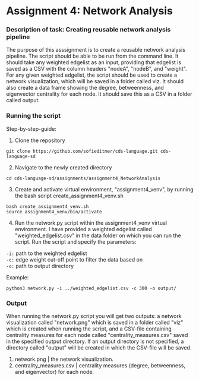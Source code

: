 # Assignment 4: Network Analysis 

### Description of task: Creating reusable network analysis pipeline

The purpose of this asssignment is to create a reusable network analysis pipeline. The script should be able to be run from the command line. It should take any weighted edgelist as an input, providing that edgelist is saved as a CSV with the column headers "nodeA", "nodeB", and "weight". For any given weighted edgelist, the script should be used to create a network visualization, which will be saved in a folder called viz. It should also create a data frame showing the degree, betweenness, and eigenvector centrality for each node. It should save this as a CSV in a folder called output. <br>

### Running the script <br>
Step-by-step-guide:

1. Clone the repository
```
git clone https://github.com/sofieditmer/cds-language.git cds-language-sd
```

2. Navigate to the newly created directory
```
cd cds-language-sd/assignments/assignment4_NetworkAnalysis
```

3. Create and activate virtual environment, "assignment4_venv", by running the bash script create_assignment4_venv.sh

```
bash create_assignment4_venv.sh
source assignment4_venv/bin/activate
```

4. Run the network.py script within the assignment4_venv virtual environment. I have provided a weighted edgelist called "weighted_edgelist.csv" in the data folder on which you can run the script. Run the script and specify the parameters:

`-i:` path to the weighted edgelist <br>
`-c:` edge weight cut-off point to filter the data based on <br>
`-o:` path to output directory

Example: <br>
```
python3 network.py -i ../weighted_edgelist.csv -c 300 -o output/
```

### Output <br>
When running the network.py script you will get two outputs: a network visualization called "network.png" which is saved in a folder called "viz" which is created when running the script, and a CSV-file containing centrality measures for each node called "centrality_measures.csv" saved in the specified output directory. If an output directory is not specified, a directory called "output" will be created in which the CSV-file will be saved.
1. network.png | the network visualization.
2. centrality_measures.csv | centrality measures (degree, betweenness, and eigenvector) for each node.
